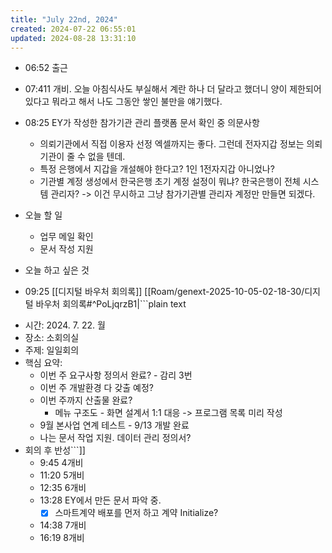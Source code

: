 ```yaml
---
title: "July 22nd, 2024"
created: 2024-07-22 06:55:01
updated: 2024-08-28 13:31:10
---
```

  * 06:52 출근
  * 07:411 개비. 오늘 아침식사도 부실해서 계란 하나 더 달라고 했더니 양이 제한되어 있다고 뭐라고 해서 나도 그동안 쌓인 불만을 얘기했다.
  * 08:25 EY가 작성한 참가기관 관리 플랫폼 문서 확인 중 의문사항
    * 의뢰기관에서 직접 이용자 선정 엑셀까지는 좋다. 그런데 전자지갑 정보는 의뢰기관이 줄 수 없을 텐데.
    * 특정 은행에서 지갑을 개설해야 한다고? 1인 1전자지갑 아니었나?
    * 기관별 계정 생성에서 한국은행 초기 계정 설정이 뭐냐? 한국은행이 전체 시스템 관리자? -> 이건 무시하고 그냥 참가기관별 관리자 계정만 만들면 되겠다.
  * 오늘 할 일
    * 업무 메일 확인
    * 문서 작성 지원

  * 오늘 하고 싶은 것
  * 09:25 [[디지털 바우처 회의록]] [[Roam/genext-2025-10-05-02-18-30/디지털 바우처 회의록#^PoLjqrzB1|```plain text
- 시간: 2024. 7. 22. 월
- 장소: 소회의실
- 주제: 일일회의
- 핵심 요약:
    - 이번 주 요구사항 정의서 완료? - 감리 3번
    - 이번 주 개발환경 다 갖출 예정?
    - 이번 주까지 산출물 완료?
        - 메뉴 구조도 - 화면 설계서 1:1 대응 -> 프로그램 목록 미리 작성
    - 9월 본사업 연계 테스트 - 9/13 개발 완료
    - 나는 문서 작업 지원. 데이터 관리 정의서?
- 회의 후 반성```]]
  * 9:45 4개비
  * 11:20 5개비
  * 12:35 6개비
  * 13:28 EY에서 만든 문서 파악 중.
    * [x] 스마트계약 배포를 먼저 하고 계약 Initialize?
  * 14:38 7개비
  * 16:19 8개비
